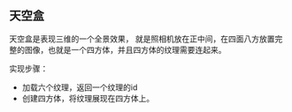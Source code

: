 ## 天空盒

天空盒是表现三维的一个全景效果， 就是照相机放在正中间，在四面八方放置完整的图像，也就是一个四方体，并且四方体的纹理需要连起来。

实现步骤：

 - 加载六个纹理，返回一个纹理的id
 - 创建四方体，将纹理展现在四方体上。

